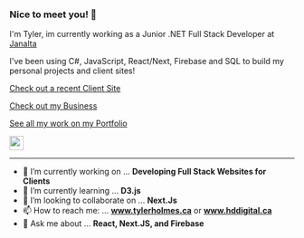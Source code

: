

### Nice to meet you! 👋

I'm Tyler, im currently working as a Junior .NET Full Stack Developer at [Janalta](https://www.janalta.com/)

I've been using C#, JavaScript, React/Next, Firebase and SQL to build my personal projects and client sites! 

<p><a href="https://greasycrew.com">Check out a recent Client Site</a></p>
<p><a href="https://hddigital.ca">Check out my Business</a></p>
<p><a href="https://www.tylerholmes.ca">See all my work on my Portfolio</a></p>
<p><a href="https://www.linkedin.com/in/tyler-holmes-developer/"><img src="https://img.shields.io/badge/linkedin-%230077B5.svg?&style=for-the-badge&logo=linkedin&logoColor=white" height=25></a></a></p>

-------

- 🔭 I’m currently working on ... **Developing Full Stack Websites for Clients**
- 🌱 I’m currently learning ... **D3.js**
- 👯 I’m looking to collaborate on ... **Next.Js**
- 📫 How to reach me: ... **www.tylerholmes.ca** or **www.hddigital.ca**
- 💬 Ask me about ... **React, Next.JS, and Firebase**
